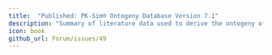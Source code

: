 ```yaml
---
title:  "Published: PK-Sim® Ontogeny Database Version 7.1"
description: "Summary of literature data used to derive the ontogeny of enzymes, and other ADME relevant proteins as well as fit results of ontogeny functions in PK-Sim®."
icon: book
github_url: Forum/issues/49
---
```


